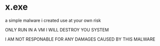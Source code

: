 # x.exe
a simple malware i created use at your own risk

ONLY RUN IN A VM I WILL DESTROY YOU SYSTEM

I AM NOT RESPONABLE FOR ANY DAMAGES CAUSED BY THIS MALWARE
